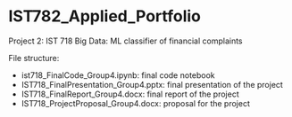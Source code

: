 # IST782_Applied_Portfolio
Project 2: IST 718 Big Data: ML classifier of financial complaints

File structure:
- ist718_FinalCode_Group4.ipynb: final code notebook
- IST718_FinalPresentation_Group4.pptx: final presentation of the project
- IST718_FinalReport_Group4.docx: final report of the project
- IST718_ProjectProposal_Group4.docx: proposal for the project
